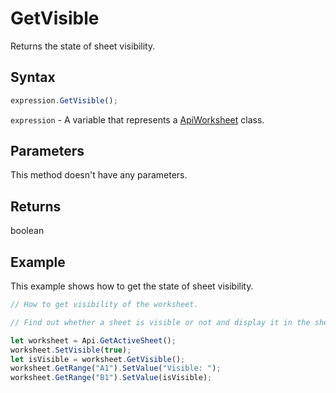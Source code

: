 # GetVisible

Returns the state of sheet visibility.

## Syntax

```javascript
expression.GetVisible();
```

`expression` - A variable that represents a [ApiWorksheet](../ApiWorksheet.md) class.

## Parameters

This method doesn't have any parameters.

## Returns

boolean

## Example

This example shows how to get the state of sheet visibility.

```javascript editor-xlsx
// How to get visibility of the worksheet.

// Find out whether a sheet is visible or not and display it in the sheet.

let worksheet = Api.GetActiveSheet();
worksheet.SetVisible(true);
let isVisible = worksheet.GetVisible();
worksheet.GetRange("A1").SetValue("Visible: ");
worksheet.GetRange("B1").SetValue(isVisible);
```
